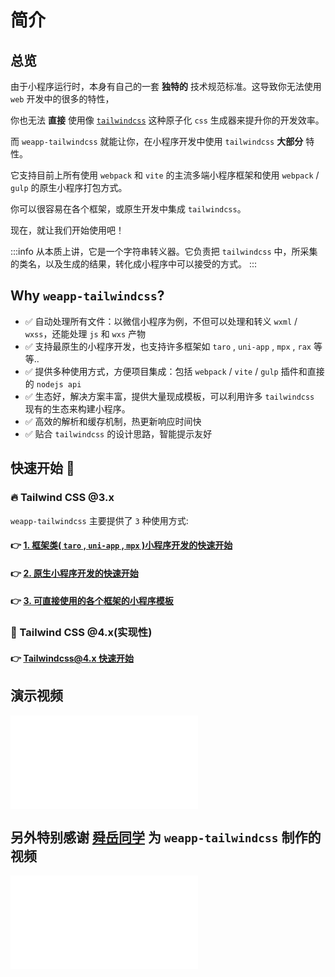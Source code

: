 # 简介

<!-- :::tip
自从 `2.3.3` 版本开始，我发布了一个额外的包叫 [`weapp-tailwindcss`](https://www.npmjs.com/package/weapp-tailwindcss),它和 [`weapp-tailwindcss-webpack-plugin`](https://www.npmjs.com/package/weapp-tailwindcss-webpack-plugin) 代码版本完全一致，且保持发布版本的同步。以后可以都去安装那个包(当然安装现在这个包也行)。为什么要这么做的原因，主要是因为 `weapp-tailwindcss-webpack-plugin` 这个名字，已经不适合现在这种，多插件并存的状态了，为了以后的发展改个名字。
::: -->

## 总览

由于小程序运行时，本身有自己的一套 **独特的** 技术规范标准。这导致你无法使用 `web` 开发中的很多的特性，

你也无法 **直接** 使用像 [`tailwindcss`](https://www.tailwindcss.com/) 这种原子化 `css` 生成器来提升你的开发效率。

而 `weapp-tailwindcss` 就能让你，在小程序开发中使用 `tailwindcss` **大部分** 特性。

它支持目前上所有使用 `webpack` 和 `vite` 的主流多端小程序框架和使用 `webpack` / `gulp` 的原生小程序打包方式。

你可以很容易在各个框架，或原生开发中集成 `tailwindcss`。

现在，就让我们开始使用吧！

:::info
从本质上讲，它是一个字符串转义器。它负责把 `tailwindcss` 中，所采集的类名，以及生成的结果，转化成小程序中可以接受的方式。
:::

## Why `weapp-tailwindcss`?

- ✅ 自动处理所有文件：以微信小程序为例，不但可以处理和转义 `wxml` / `wxss`，还能处理 `js` 和 `wxs` 产物
- ✅ 支持最原生的小程序开发，也支持许多框架如 `taro` , `uni-app` , `mpx` , `rax` 等等..
- ✅ 提供多种使用方式，方便项目集成：包括 `webpack` / `vite` / `gulp` 插件和直接的 `nodejs api`
- ✅ 生态好，解决方案丰富，提供大量现成模板，可以利用许多 `tailwindcss` 现有的生态来构建小程序。
- ✅ 高效的解析和缓存机制，热更新响应时间快
- ✅ 贴合 `tailwindcss` 的设计思路，智能提示友好

## 快速开始 :rocket:

### 🔥 Tailwind CSS @3.x

`weapp-tailwindcss` 主要提供了 `3` 种使用方式:

#### 👉 [1. 框架类( `taro` , `uni-app` , `mpx` )小程序开发的快速开始](/docs/quick-start/install)

#### 👉 [2. 原生小程序开发的快速开始](/docs/quick-start/native/install)

#### 👉 [3. 可直接使用的各个框架的小程序模板](/docs/community/templates)

### 🧪 Tailwind CSS @4.x(实现性)

#### 👉 [Tailwindcss@4.x 快速开始](/docs/quick-start/v4)

## 演示视频

<iframe src="//player.bilibili.com/player.html?aid=835925684&bvid=BV1fg4y1D7xx&cid=1398844948&p=1&autoplay=0" scrolling="no" border="0" frameborder="no" framespacing="0" allowfullscreen="true"> </iframe>

## 另外特别感谢 [舜岳同学](https://space.bilibili.com/475498258) 为 `weapp-tailwindcss` 制作的视频

<iframe src="//player.bilibili.com/player.html?aid=1850100366&bvid=BV1kp421Z7HL&cid=1428939742&p=1&autoplay=0" scrolling="no" border="0" frameborder="no" framespacing="0" allowfullscreen="true"> </iframe>
